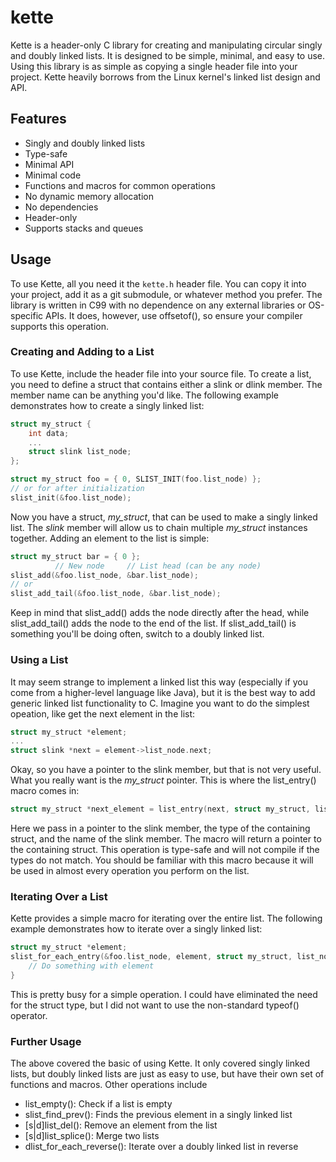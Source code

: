 # kette
Kette is a header-only C library for creating and manipulating circular singly and doubly linked lists. It is designed to be simple, minimal, and easy to use. Using this library is as simple as copying a single header file into your project. Kette heavily borrows from the Linux kernel's linked list design and API.
## Features
- Singly and doubly linked lists
- Type-safe
- Minimal API
- Minimal code
- Functions and macros for common operations
- No dynamic memory allocation
- No dependencies
- Header-only
- Supports stacks and queues
## Usage
To use Kette, all you need it the `kette.h` header file. You can copy it into your project, add it as a git submodule, or whatever method you prefer. The library is written in C99 with no dependence on any external libraries or OS-specific APIs. It does, however, use offsetof(), so ensure your compiler supports this operation.

### Creating and Adding to a List
To use Kette, include the header file into your source file. To create a list, you need to define a struct that contains either a slink or dlink member. The member name can be anything you'd like. The following example demonstrates how to create a singly linked list:
```c
struct my_struct {
    int data;
    ...
    struct slink list_node;
};

struct my_struct foo = { 0, SLIST_INIT(foo.list_node) };
// or for after initialization
slist_init(&foo.list_node);
```
Now you have a struct, *my_struct*, that can be used to make a singly linked list. The *slink* member will allow us to chain multiple *my_struct* instances together. Adding an element to the list is simple:
```c
struct my_struct bar = { 0 };
          // New node     // List head (can be any node)
slist_add(&foo.list_node, &bar.list_node);
// or
slist_add_tail(&foo.list_node, &bar.list_node);
```
Keep in mind that slist_add() adds the node directly after the head, while slist_add_tail() adds the node to the end of the list. If slist_add_tail() is something you'll be doing often, switch to a doubly linked list.

### Using a List
It may seem strange to implement a linked list this way (especially if you come from a higher-level language like Java), but it is the best way to add generic linked list functionality to C. Imagine you want to do the simplest opeation, like get the next element in the list:
```c
struct my_struct *element;
...
struct slink *next = element->list_node.next;
```
Okay, so you have a pointer to the slink member, but that is not very useful. What you really want is the *my_struct* pointer. This is where the list_entry() macro comes in:
```c
struct my_struct *next_element = list_entry(next, struct my_struct, list_node);
```
Here we pass in a pointer to the slink member, the type of the containing struct, and the name of the slink member. The macro will return a pointer to the containing struct. This operation is type-safe and will not compile if the types do not match. You should be familiar with this macro because it will be used in almost every operation you perform on the list.

### Iterating Over a List
Kette provides a simple macro for iterating over the entire list. The following example demonstrates how to iterate over a singly linked list:
```c
struct my_struct *element;
slist_for_each_entry(&foo.list_node, element, struct my_struct, list_node) {
    // Do something with element
}
```
This is pretty busy for a simple operation. I could have eliminated the need for the struct type, but I did not want to use the non-standard typeof() operator.

### Further Usage
The above covered the basic of using Kette. It only covered singly linked lists, but doubly linked lists are just as easy to use, but have their own set of functions and macros. Other operations include
- list_empty(): Check if a list is empty
- slist_find_prev(): Finds the previous element in a singly linked list
- [s|d]list_del(): Remove an element from the list
- [s|d]list_splice(): Merge two lists
- dlist_for_each_reverse(): Iterate over a doubly linked list in reverse

